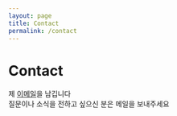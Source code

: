 ```yaml
---
layout: page
title: Contact
permalink: /contact
---
```


# Contact


제 [이메일](yaewon0411@naver.com)을 남깁니다<br>
질문이나 소식을 전하고 싶으신 분은 메일을 보내주세요


